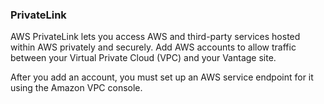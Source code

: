 ### PrivateLink

AWS PrivateLink lets you access AWS and third-party services hosted within AWS privately and securely. Add AWS accounts to allow traffic between your Virtual Private Cloud (VPC) and your Vantage site.

After you add an account, you must set up an AWS service endpoint for it using the Amazon VPC console.
